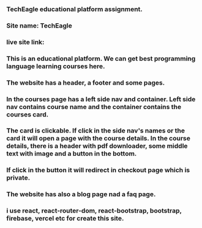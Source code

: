 

### TechEagle educational platform assignment.

### Site name: TechEagle

### live site link:  



### This is an educational platform. We can get best programming language learning courses here. 

###  The website has a header, a footer and some pages. 

### In the courses page has a left side nav and container. Left side nav contains course name and the container contains the courses card. 

### The card is clickable. If click in the side nav's names or the card it will open a page with the course details. In the course details, there is a header with pdf downloader, some middle text with image and a button in the bottom. 

### If click in the button it will redirect in checkout page which is private. 

### The website has also a blog page nad a faq page.

### i use react, react-router-dom, react-bootstrap, bootstrap, firebase, vercel etc for create this site.


